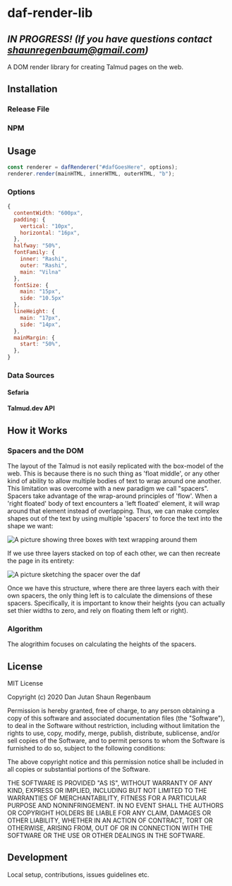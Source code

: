 # daf-render-lib
## *IN PROGRESS! (If you have questions contact shaunregenbaum@gmail.com)*
A DOM render library for creating Talmud pages on the web.

## Installation

### Release File

### NPM

## Usage


```javascript
const renderer = dafRenderer("#dafGoesHere", options);
renderer.render(mainHTML, innerHTML, outerHTML, "b");
```

### Options

```javascript
{
  contentWidth: "600px",
  padding: {
    vertical: "10px",
    horizontal: "16px",
  },
  halfway: "50%",
  fontFamily: {
    inner: "Rashi",
    outer: "Rashi",
    main: "Vilna"
  },
  fontSize: {
    main: "15px",
    side: "10.5px"
  },
  lineHeight: {
    main: "17px",
    side: "14px",
  },
  mainMargin: {
    start: "50%",
  },
}
```

### Data Sources

#### Sefaria

#### Talmud.dev API

## How it Works

### Spacers and the DOM
The layout of the Talmud is not easily replicated with the box-model of the web. This is because there is no such thing as 'float middle', or any other kind of ability to allow multiple bodies of text to wrap around one another. This limitation was overcome with a new paradigm we call "spacers". Spacers take advantage of the wrap-around principles of 'flow'. When a 'right floated' body of text encounters a 'left floated' element, it will wrap around that element instead of overlapping. Thus, we can make complex shapes out of the text by using multiple 'spacers' to force the text into the shape we want:

![A picture showing three boxes with text wrapping around them](https://github.com/Jutanium/daf-render-lib/blob/master/Documentation%20Pictures/Spacers.PNG)

If we use three layers stacked on top of each other, we can then recreate the page in its entirety:

![A picture sketching the spacer over the daf](https://github.com/Jutanium/daf-render-lib/blob/master/Documentation%20Pictures/Spacers%20Together.PNG)

Once we have this structure, where there are three layers each with their own spacers, the only thing left is to calculate the dimensions of these spacers. Specifically, it is important to know their heights (you can actually set thier widths to zero, and rely on floating them left or right). 


### Algorithm
The alogrithim focuses on calculating the heights of the spacers.

## License
  
MIT License

Copyright (c) 2020 Dan Jutan Shaun Regenbaum

Permission is hereby granted, free of charge, to any person obtaining a copy
of this software and associated documentation files (the "Software"), to deal
in the Software without restriction, including without limitation the rights
to use, copy, modify, merge, publish, distribute, sublicense, and/or sell
copies of the Software, and to permit persons to whom the Software is
furnished to do so, subject to the following conditions:

The above copyright notice and this permission notice shall be included in all
copies or substantial portions of the Software.

THE SOFTWARE IS PROVIDED "AS IS", WITHOUT WARRANTY OF ANY KIND, EXPRESS OR
IMPLIED, INCLUDING BUT NOT LIMITED TO THE WARRANTIES OF MERCHANTABILITY,
FITNESS FOR A PARTICULAR PURPOSE AND NONINFRINGEMENT. IN NO EVENT SHALL THE
AUTHORS OR COPYRIGHT HOLDERS BE LIABLE FOR ANY CLAIM, DAMAGES OR OTHER
LIABILITY, WHETHER IN AN ACTION OF CONTRACT, TORT OR OTHERWISE, ARISING FROM,
OUT OF OR IN CONNECTION WITH THE SOFTWARE OR THE USE OR OTHER DEALINGS IN THE
SOFTWARE.

## Development
Local setup, contributions, issues guidelines etc.


